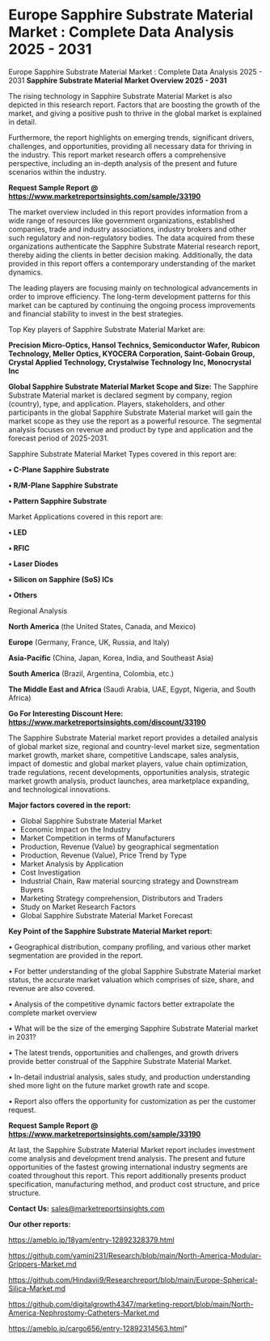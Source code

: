 # Europe Sapphire Substrate Material Market : Complete Data Analysis 2025 - 2031
Europe Sapphire Substrate Material Market : Complete Data Analysis 2025 - 2031
<Strong> Sapphire Substrate Material Market Overview 2025 - 2031</strong>

The rising technology in Sapphire Substrate Material Market is also depicted in this research report. Factors that are boosting the growth of the market, and giving a positive push to thrive in the global market is explained in detail.

Furthermore, the report highlights on emerging trends, significant drivers, challenges, and opportunities, providing all necessary data for thriving in the industry. This report market research offers a comprehensive perspective, including an in-depth analysis of the present and future scenarios within the industry.

<strong>Request Sample Report @ <a href=https://www.marketreportsinsights.com/sample/33190>https://www.marketreportsinsights.com/sample/33190</a></strong>

The market overview included in this report provides information from a wide range of resources like government organizations, established companies, trade and industry associations, industry brokers and other such regulatory and non-regulatory bodies. The data acquired from these organizations authenticate the Sapphire Substrate Material research report, thereby aiding the clients in better decision making. Additionally, the data provided in this report offers a contemporary understanding of the market dynamics.

The leading players are focusing mainly on technological advancements in order to improve efficiency. The long-term development patterns for this market can be captured by continuing the ongoing process improvements and financial stability to invest in the best strategies.

Top Key players of Sapphire Substrate Material Market are:

<strong>Precision Micro-Optics, Hansol Technics, Semiconductor Wafer, Rubicon Technology, Meller Optics, KYOCERA Corporation, Saint-Gobain Group, Crystal Applied Technology, Crystalwise Technology Inc, Monocrystal Inc</strong>

<strong><b>Global Sapphire Substrate Material Market Scope and Size:</b></strong>
The Sapphire Substrate Material market is declared segment by company, region (country), type, and application. Players, stakeholders, and other participants in the global Sapphire Substrate Material market will gain the market scope as they use the report as a powerful resource. The segmental analysis focuses on revenue and product by type and application and the forecast period of 2025-2031.

Sapphire Substrate Material Market Types covered in this report are:

<strong>•  C-Plane Sapphire Substrate

•  R/M-Plane Sapphire Substrate

•  Pattern Sapphire Substrate</strong>

Market Applications covered in this report are:

<strong>•  LED

•  RFIC

•  Laser Diodes

•  Silicon on Sapphire (SoS) ICs

•  Others</strong> 

Regional Analysis

<strong>North America</strong> (the United States, Canada, and Mexico)

<strong>Europe</strong> (Germany, France, UK, Russia, and Italy)

<strong>Asia-Pacific</strong> (China, Japan, Korea, India, and Southeast Asia)

<strong>South America</strong> (Brazil, Argentina, Colombia, etc.)

<strong>The Middle East and Africa</strong> (Saudi Arabia, UAE, Egypt, Nigeria, and South Africa)

<strong>Go For Interesting Discount Here: <a href=https://www.marketreportsinsights.com/discount/33190>https://www.marketreportsinsights.com/discount/33190</a></strong>

The Sapphire Substrate Material market report provides a detailed analysis of global market size, regional and country-level market size, segmentation market growth, market share, competitive Landscape, sales analysis, impact of domestic and global market players, value chain optimization, trade regulations, recent developments, opportunities analysis, strategic market growth analysis, product launches, area marketplace expanding, and technological innovations.

<strong><b>Major factors covered in the report:</b></strong>
<ul>
  <li>Global Sapphire Substrate Material Market </li>
  <li>Economic Impact on the Industry</li>
  <li>Market Competition in terms of Manufacturers</li>
  <li>Production, Revenue (Value) by geographical segmentation</li>
  <li>Production, Revenue (Value), Price Trend by Type</li>
  <li>Market Analysis by Application</li>
  <li>Cost Investigation</li>
  <li>Industrial Chain, Raw material sourcing strategy and Downstream Buyers</li>
  <li>Marketing Strategy comprehension, Distributors and Traders</li>
  <li>Study on Market Research Factors</li>
  <li>Global Sapphire Substrate Material Market Forecast</li>
</ul>

<strong><b>Key Point of the Sapphire Substrate Material Market report:</b></strong>

• Geographical distribution, company profiling, and various other market segmentation are provided in the report.

• For better understanding of the global Sapphire Substrate Material market status, the accurate market valuation which comprises of size, share, and revenue are also covered.

• Analysis of the competitive dynamic factors better extrapolate the complete market overview

• What will be the size of the emerging Sapphire Substrate Material market in 2031?

• The latest trends, opportunities and challenges, and growth drivers provide better construal of the Sapphire Substrate Material Market.

• In-detail industrial analysis, sales study, and production understanding shed more light on the future market growth rate and scope.

• Report also offers the opportunity for customization as per the customer request.

<strong>Request Sample Report @ <a href=https://www.marketreportsinsights.com/sample/33190>https://www.marketreportsinsights.com/sample/33190</a></strong>

At last, the Sapphire Substrate Material Market report includes investment come analysis and development trend analysis. The present and future opportunities of the fastest growing international industry segments are coated throughout this report. This report additionally presents product specification, manufacturing method, and product cost structure, and price structure.

<strong>Contact Us:</strong>
sales@marketreportsinsights.com

<strong>Our other reports:</strong>

<a href=https://ameblo.jp/18yam/entry-12892328379.html>https://ameblo.jp/18yam/entry-12892328379.html</a>

<a href=https://github.com/yamini231/Research/blob/main/North-America-Modular-Grippers-Market.md>https://github.com/yamini231/Research/blob/main/North-America-Modular-Grippers-Market.md</a>

<a href=https://github.com/Hindavii9/Researchreport/blob/main/Europe-Spherical-Silica-Market.md>https://github.com/Hindavii9/Researchreport/blob/main/Europe-Spherical-Silica-Market.md</a>

<a href=https://github.com/digitalgrowth4347/marketing-report/blob/main/North-America-Nephrostomy-Catheters-Market.md>https://github.com/digitalgrowth4347/marketing-report/blob/main/North-America-Nephrostomy-Catheters-Market.md</a>

<a href=https://ameblo.jp/cargo656/entry-12892314563.html>https://ameblo.jp/cargo656/entry-12892314563.html</a>"
